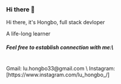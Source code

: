 ### Hi there 👋

Hi there, it's Hongbo, full stack devloper

A life-long learner

##### Feel free to establish connection with me:\
<br>
Gmail: lu.hongbo33@gmail.com \
Instagram: [https://www.instagram.com/lu_hongbo_/]

<!--
**LU-Hongbo/LU-Hongbo** is a ✨ _special_ ✨ repository because its `README.md` (this file) appears on your GitHub profile.

Here are some ideas to get you started:

- 🔭 I’m currently working on ...
- 🌱 I’m currently learning ...
- 👯 I’m looking to collaborate on ...
- 🤔 I’m looking for help with ...
- 💬 Ask me about ...
- 📫 How to reach me: ...
- 😄 Pronouns: ...
- ⚡ Fun fact: ...
-->
